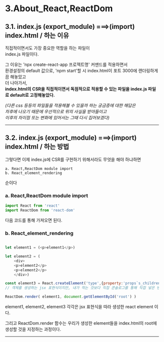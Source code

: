 # 3.About_React,ReactDom

## 3.1. index.js **(export_module)** **===>(import)** index.html / 하는 이유   
   
직접적이면서도 가장 중요한 역할을 하는 파일이   
index.js 파일이다.   
   
그 이유는 'npx create-react-app 프로젝트명' 커맨드를 적용하면서   
환경설정의 default 값으로, 'npm start'할 시 index.html이 포트 3000에 랜더링하게끔 해놓았고   
더 나아가서,   
**index.html의 CSR을 직접적이면서 독점적으로 적용할 수 있는 파일을 index.js 파일로 default로 고정해놓았다.**   
   
 *(다른 css 등등의 파일들을 적용해볼 수 있을까 하는 궁금증에 대한 해답은*   
 *차후에 나오기 때문에 우선적으로 위의 사실을 받아들이고*   
 *이후의 차이점 또는 변화에 있어서는 그때 다시 집어보겠다)*   
   
* * *

## 3.2. index.js **(export_module)** **===>(import)** index.html / 하는 방법   
   
그렇다면 이제 index.js에 CSR를 구현하기 위해서라도 무엇을 해야 하냐하면   
   
    a. React,ReactDom module import   
    b. React_element_rendering   
   
순이다   

### a. React,ReactDom module import   

```javascript
import React from 'react'
import ReactDom from 'react-dom'
```   
다음 코드를 통해 가져오면 된다.   
   
### b. React_element_rendering   

```javascript

let element1 = (<p>element1</p>)

let element2 = (
    <div>
    <p>element2</p>
    <p>element2</p>
    </div>)

const element3 = React.createElement('type',{property:'props`s_children_customized_property'},{test:'props`s_children_Property'},'test2')
// 객체를 생성하는 jsx 표현식이지만, 내가 적는 것보다 직접 콘솔로그를 통해 직접 넣은 변수들이 어떻게 적용되는지 보는것이 더 좋을 듯 싶다

ReactDom.render( element1, document.getElementById('root') )
```

element1, element2, element3 각각은 jsx 표현식을 따라 생성한 react element 이다.   
   
그리고 ReactDom.render 함수는 우리가 생성한 element들을 index.html의 root에 생성할 것을 지정하는 과정이다.   
   
* * *